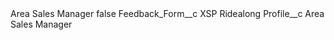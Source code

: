 <?xml version="1.0" encoding="UTF-8"?>
<CustomMetadata xmlns="http://soap.sforce.com/2006/04/metadata" xmlns:xsi="http://www.w3.org/2001/XMLSchema-instance" xmlns:xsd="http://www.w3.org/2001/XMLSchema">
    <label>Area Sales Manager</label>
    <protected>false</protected>
    <values>
        <field>Feedback_Form__c</field>
        <value xsi:type="xsd:string">XSP Ridealong</value>
    </values>
    <values>
        <field>Profile__c</field>
        <value xsi:type="xsd:string">Area Sales Manager</value>
    </values>
</CustomMetadata>
